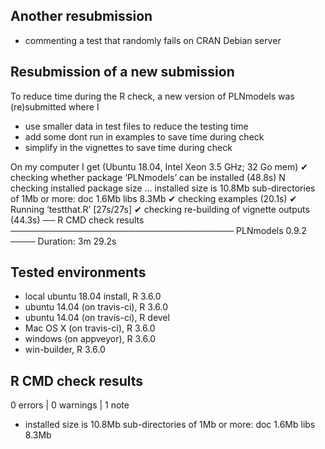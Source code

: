 
## Another resubmission

 * commenting a test that randomly fails on CRAN Debian server

## Resubmission of a new submission

To reduce time during the R check, a new version of PLNmodels was (re)submitted where I 

* use smaller data in test files to reduce the testing time
* add some dont run in examples to save time during check
* simplify in the vignettes to save time during check

On my computer I get (Ubuntu 18.04, Intel Xeon 3.5 GHz; 32 Go mem)
✔  checking whether package ‘PLNmodels’ can be installed (48.8s)
N  checking installed package size ...
     installed size is 10.8Mb
     sub-directories of 1Mb or more:
       doc    1.6Mb
       libs   8.3Mb
✔  checking examples (20.1s)
✔  Running ‘testthat.R’ [27s/27s]
✔  checking re-building of vignette outputs (44.3s)
── R CMD check results ──────────────────────────────────── PLNmodels 0.9.2 ────
Duration: 3m 29.2s

## Tested environments

- local ubuntu 18.04 install, R 3.6.0
- ubuntu 14.04 (on travis-ci), R 3.6.0
- ubuntu 14.04 (on travis-ci), R devel
- Mac OS X (on travis-ci), R 3.6.0
- windows (on appveyor), R 3.6.0
- win-builder, R 3.6.0

## R CMD check results

0 errors | 0 warnings | 1 note

* installed size is 10.8Mb
     sub-directories of 1Mb or more:
       doc    1.6Mb
       libs   8.3Mb
